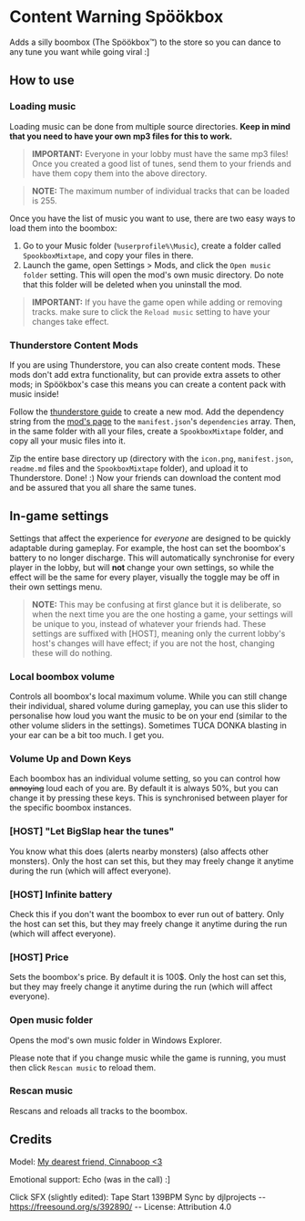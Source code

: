 Content Warning Spöökbox
===
Adds a silly boombox (The Spöökbox™) to the store so you can dance to any tune you want while going viral :]

## How to use

### Loading music

Loading music can be done from multiple source directories. **Keep in mind that you need to have your own mp3 files for this to work.** 

> **IMPORTANT:**
> Everyone in your lobby must have the same mp3 files! Once you created a good list of tunes, send them to your friends and have them copy them into the above directory.

> **NOTE:**
> The maximum number of individual tracks that can be loaded is 255.

Once you have the list of music you want to use, there are two easy ways to load them into the boombox:
1. Go to your Music folder (`%userprofile%\Music`), create a folder called `SpookboxMixtape`, and copy your files in there.
2. Launch the game, open Settings > Mods, and click the `Open music folder` setting. This will open the mod's own music directory. Do note that this folder will be deleted when you uninstall the mod.

> **IMPORTANT:**
> If you have the game open while adding or removing tracks. make sure to click the `Reload music` setting to have your changes take effect.

### Thunderstore Content Mods

If you are using Thunderstore, you can also create content mods. These mods don't add extra functionality, but can provide extra assets to other mods; in Spöökbox's case this means you can create a content pack with music inside! 

Follow the [thunderstore guide](https://thunderstore.io/c/content-warning/create/docs/) to create a new mod. Add the dependency string from the [mod's page](https://thunderstore.io/c/content-warning/p/Xerren/Spookbox/) to the `manifest.json`'s `dependencies` array. Then, in the same folder with all your files, create a `SpookboxMixtape` folder, and copy all your music files into it.

Zip the entire base directory up (directory with the `icon.png`, `manifest.json`, `readme.md` files and the `SpookboxMixtape` folder), and upload it to Thunderstore. Done! :) Now your friends can download the content mod and be assured that you all share the same tunes.

## In-game settings

Settings that affect the experience for *everyone* are designed to be quickly adaptable during gameplay. For example, the host can set the boombox's battery to no longer discharge. This will automatically synchronise for every player in the lobby, but will **not** change your own settings, so while the effect will be the same for every player, visually the toggle may be off in their own settings menu. 

> **NOTE:**
> This may be confusing at first glance but it is deliberate, so when the next time you are the one hosting a game, your settings will be unique to you, instead of whatever your friends had. These settings are suffixed with [HOST], meaning only the current lobby's host's changes will have effect; if you are not the host, changing these will do nothing.

### Local boombox volume

Controls all boombox's local maximum volume. While you can still change their individual, shared volume during gameplay, you can use this slider to personalise how loud you want the music to be on your end (similar to the other volume sliders in the settings). Sometimes TUCA DONKA blasting in your ear can be a bit too much. I get you.

### Volume Up and Down Keys

Each boombox has an individual volume setting, so you can control how ~~annoying~~ loud each of you are. By default it is always 50%, but you can change it by pressing these keys. This is synchronised between player for the specific boombox instances.

### [HOST] "Let BigSlap hear the tunes"

You know what this does (alerts nearby monsters) (also affects other monsters). Only the host can set this, but they may freely change it anytime during the run (which will affect everyone).

### [HOST] Infinite battery

Check this if you don't want the boombox to ever run out of battery. Only the host can set this, but they may freely change it anytime during the run (which will affect everyone).

### [HOST] Price

Sets the boombox's price. By default it is 100$. Only the host can set this, but they may freely change it anytime during the run (which will affect everyone).

### Open music folder

Opens the mod's own music folder in Windows Explorer.

Please note that if you change music while the game is running, you must then click `Rescan music` to reload them.

### Rescan music

Rescans and reloads all tracks to the boombox.

## Credits

Model: [My dearest friend, Cinnaboop <3](https://sketchfab.com/3d-models/content-warning-mod-boombox-a62dd39d143c41d18e68ab55de2cb0ca)

Emotional support: Echo (was in the call) :]

Click SFX (slightly edited): Tape Start 139BPM Sync by djlprojects -- https://freesound.org/s/392890/ -- License: Attribution 4.0